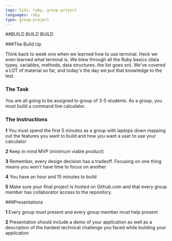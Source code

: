 ```yaml
---
tags: kids, ruby, group project
languages: ruby
type: group-project
---
```

##BUILD BUILD BUILD

###The Build Up

Think back to week one when we learned how to use terminal. Heck we even learned what terminal is. We blew through all the Ruby basics (data types, variables, methods, data structures..the list goes on). We've covered a LOT of material so far, and today's the day we put that knowledge to the test.

### The Task

You are all going to be assigned to group of 3-5 students. As a group, you must build a command line calculator. 

### The Instructions
**1** You must spend the first 5 minutes as a group with laptops down mapping out the features you want to build and how you want a user to use your calculator

**2** Keep in mind MVP (minimum viable product)

**3** Remember, every design decision has a tradeoff. Focusing on one thing means you won't have time to focus on another

**4** You have an hour and 15 minutes to build

**5** Make sure your final project is hosted on Github.com and that every group member has collaborator access to the repository.

###Presentations

**1** Every group must present and every group member must help present

**2** Presentation should include a demo of your application as well as a description of the hardest technical challenge you faced while building your application
